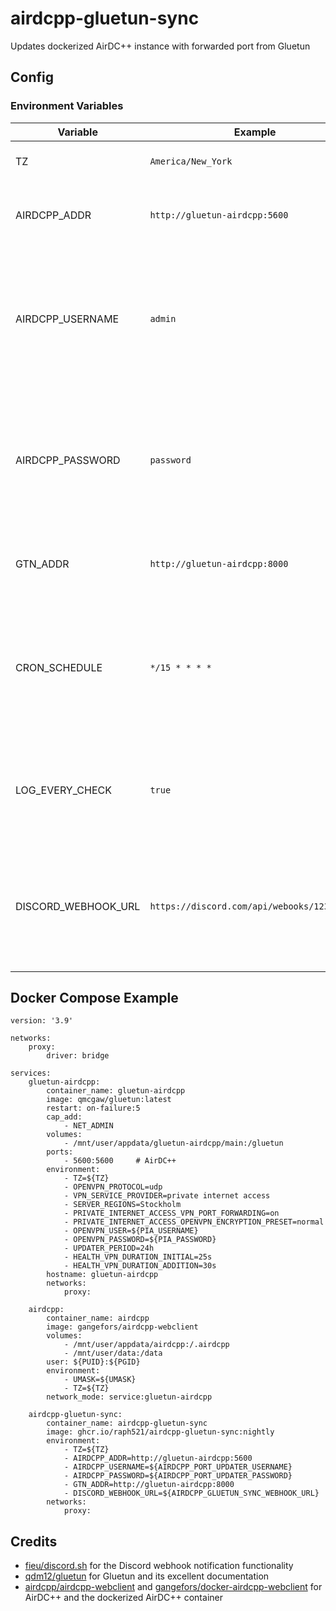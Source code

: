 # airdcpp-gluetun-sync
Updates dockerized AirDC++ instance with forwarded port from Gluetun

## Config

### Environment Variables

| Variable            | Example                                     | Default                      | Description                                                                                                       |
|---------------------|---------------------------------------------|------------------------------|-------------------------------------------------------------------------------------------------------------------|
| TZ                  | `America/New_York`                          | `America/New_York`           | Timezone for use in logging                                                                                       |
| AIRDCPP_ADDR        | `http://gluetun-airdcpp:5600`               | `http://localhost:5600`      | HTTP URL for the AirDC++ web interface                                                                            |
| AIRDCPP_USERNAME    | `admin`                                     | `admin`                      | Username of user in AirDC++ for updating settings (must have Settings (View) and Settings (Edit) permissions)     |
| AIRDCPP_PASSWORD    | `password`                                  | `password`                   | Password of user in AirDC++ for updating settings (must have Settings (View) and Settings (Edit) permissions)     |
| GTN_ADDR            | `http://gluetun-airdcpp:8000`               | `http://localhost:8000`      | HTTP URL for the Gluetun control server                                                                           |
| CRON_SCHEDULE       | `*/15 * * * *`                              | `*/30 * * * *`               | Cron schedule dictating how often Gluetun and AirDC++ settings are checked (default is every 30 minutes)          |
| LOG_EVERY_CHECK     | `true`                                      | `false`                      | Determines if every check between Gluetun and AirDC++ should be logged                                            |
| DISCORD_WEBHOOK_URL | `https://discord.com/api/webooks/1234/abcd` |                              | HTTP URL for a Discord Webhook, to be called on a settings update or failure (default is no Discord notification) |

## Docker Compose Example

```
version: '3.9'

networks:
    proxy:
        driver: bridge

services:
    gluetun-airdcpp:
        container_name: gluetun-airdcpp
        image: qmcgaw/gluetun:latest
        restart: on-failure:5
        cap_add:
            - NET_ADMIN
        volumes:
            - /mnt/user/appdata/gluetun-airdcpp/main:/gluetun
        ports:
            - 5600:5600     # AirDC++
        environment:
            - TZ=${TZ}
            - OPENVPN_PROTOCOL=udp
            - VPN_SERVICE_PROVIDER=private internet access
            - SERVER_REGIONS=Stockholm
            - PRIVATE_INTERNET_ACCESS_VPN_PORT_FORWARDING=on
            - PRIVATE_INTERNET_ACCESS_OPENVPN_ENCRYPTION_PRESET=normal
            - OPENVPN_USER=${PIA_USERNAME}
            - OPENVPN_PASSWORD=${PIA_PASSWORD}
            - UPDATER_PERIOD=24h
            - HEALTH_VPN_DURATION_INITIAL=25s
            - HEALTH_VPN_DURATION_ADDITION=30s
        hostname: gluetun-airdcpp
        networks:
            proxy:

    airdcpp:
        container_name: airdcpp
        image: gangefors/airdcpp-webclient
        volumes:
            - /mnt/user/appdata/airdcpp:/.airdcpp
            - /mnt/user/data:/data
        user: ${PUID}:${PGID}
        environment:
            - UMASK=${UMASK}
            - TZ=${TZ}
        network_mode: service:gluetun-airdcpp

    airdcpp-gluetun-sync:
        container_name: airdcpp-gluetun-sync
        image: ghcr.io/raph521/airdcpp-gluetun-sync:nightly
        environment:
            - TZ=${TZ}
            - AIRDCPP_ADDR=http://gluetun-airdcpp:5600
            - AIRDCPP_USERNAME=${AIRDCPP_PORT_UPDATER_USERNAME}
            - AIRDCPP_PASSWORD=${AIRDCPP_PORT_UPDATER_PASSWORD}
            - GTN_ADDR=http://gluetun-airdcpp:8000
            - DISCORD_WEBHOOK_URL=${AIRDCPP_GLUETUN_SYNC_WEBHOOK_URL}
        networks:
            proxy:
```

## Credits
- [fieu/discord.sh](https://github.com/fieu/discord.sh) for the Discord webhook notification functionality
- [qdm12/gluetun](https://github.com/qdm12/gluetun) for Gluetun and its excellent documentation
- [airdcpp/airdcpp-webclient](https://github.com/airdcpp-web/airdcpp-webclient) and [gangefors/docker-airdcpp-webclient](https://github.com/gangefors/docker-airdcpp-webclient) for AirDC++ and the dockerized AirDC++ container
